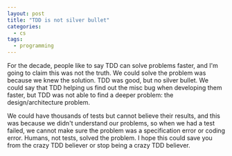 ```yaml
---
layout: post
title: "TDD is not silver bullet"
categories:
  - cs
tags:
  - programming
---
```


For the decade, people like to say TDD can solve problems faster, and I'm going to claim this was not the truth. We could solve the problem was because we knew the solution. TDD was good, but no silver bullet. We could say that TDD helping us find out the misc bug when developing them faster, but TDD was not able to find a deeper problem: the design/architecture problem.

We could have thousands of tests but cannot believe their results, and this was because we didn't understand our problems, so when we had a test failed, we cannot make sure the problem was a specification error or coding error. Humans, not tests, solved the problem. I hope this could save you from the crazy TDD believer or stop being a crazy TDD believer.

